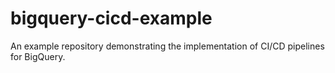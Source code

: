 # bigquery-cicd-example
An example repository demonstrating the implementation of CI/CD pipelines for BigQuery.
